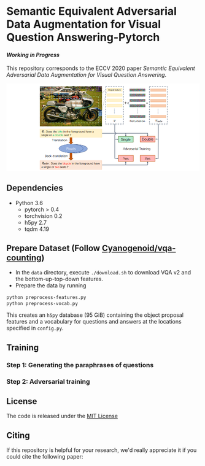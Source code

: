 # Semantic Equivalent Adversarial Data Augmentation for Visual Question Answering-Pytorch

#### *Working in Progress*

This repository corresponds to the ECCV 2020 paper *Semantic Equivalent Adversarial Data Augmentation for Visual Question Answering*.

![](fig/overview.png)

## Dependencies

- Python 3.6
  - pytorch > 0.4
  - torchvision 0.2
  - h5py 2.7
  - tqdm 4.19

## Prepare Dataset (Follow [Cyanogenoid/vqa-counting](https://github.com/Cyanogenoid/vqa-counting))

- In the `data` directory, execute `./download.sh` to download VQA v2 and the bottom-up-top-down features.
- Prepare the data by running

```
python preprocess-features.py
python preprocess-vocab.py
```

This creates an `h5py` database (95 GiB) containing the object proposal features and a vocabulary for questions and answers at the locations specified in `config.py`.

## Training

### Step 1: Generating the paraphrases of questions



### Step 2: Adversarial training



## License

The code is released under the [MIT License](https://github.com/zaynmi/semantic-equivalent-da-for-vqa/blob/master/LICENSE)

## Citing

If this repository is helpful for your research, we'd really appreciate it if you could cite the following paper: